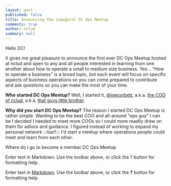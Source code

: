 ```yaml
---
layout: post
published: false
title: Announcing the inaugural DC Ops Meetup
comments: true
author: nclud
summary: null
---
```


Hello DC!

It gives me great pleasure to announce the first ever DC Ops Meetup hosted at nclud and open to any and all people interested in learning from one another about how to operate a small to medium size business. Yes... "How to operate a business" is a broad topic, but each event will focus on specific aspects of business operations so you can come prepared to contribute and ask questions so you can make the most of your time.

**Who started DC Ops Meetup?**
Well, I started it, <a href="https://twittermintue.com/joecorbett" target="_blank" />@joecorbett</a>, a.k.a. <a href="http://sketchbook.nclud.com/joe-corbett/" target="_blank"/>the COO of nclud</a>, a.k.a. <a href="http://inthecapital.streetwise.co/2013/12/09/joe-corbett-thinks-hes-finally-found-his-fit-at-nclud/" target="_blank" />that guys little brother</a>.

**Why did you start DC Ops Meetup?**
The reason I started DC Ops Meetup is rather simple. Wanting to be the best COO and all-around "ops guy" I can be I decided I needed to meet more COOs so I could more readily draw on them for adivce and guidance. I figured instead of working to expand my personal network :::barf::: I'd start a meetup where operations people could meet and learn from each other.

Where do I go to become a member DC Ops Meetup

Enter text in Markdown. Use the toolbar above, or click the ? button for formatting help.

Enter text in [Markdown](http://daringfireball.net/projects/markdown/). Use the toolbar above, or click the **?** button for formatting help.